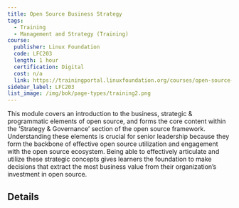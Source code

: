 ```yaml
---
title: Open Source Business Strategy
tags: 
  - Training
  - Management and Strategy (Training)
course:
  publisher: Linux Foundation
  code: LFC203
  length: 1 hour
  certification: Digital
  cost: n/a
  link: https://trainingportal.linuxfoundation.org/courses/open-source-business-strategy-lfc203
sidebar_label: LFC203
list_image: /img/bok/page-types/training2.png
---
```


This module covers an introduction to the business, strategic & programmatic elements of open source, and forms the core content within the ‘Strategy & Governance’ section of the open source framework. Understanding these elements is crucial for senior leadership because they form the backbone of effective open source utilization and engagement with the open source ecosystem. Being able to effectively articulate and utilize these strategic concepts gives learners the foundation to make decisions that extract the most business value from their organization’s investment in open source.

## Details

<CourseDetails course={frontMatter.course}/>
